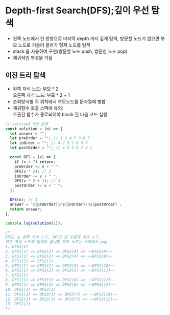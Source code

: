 # Depth-first Search(DFS);깊이 우선 탐색

- 왼쪽 노드에서 한 방향으로 마지막 depth 까지 깊게 탐색,
  방문할 노드가 없으면 부모 노드로 거슬러 올라가 형제 노드를 탐색
- stack 을 사용하여 구현(방문할 노드 push, 방문한 노드 pop)
- 재귀적인 특성을 가짐

## 이진 트리 탐색

- 왼쪽 자식 노드: 부모 \* 2  
  오른쪽 자식 노드: 부모 \* 2 + 1
- 순회방식별 각 위치에서 부모노드를 문자열에 병합
- 재귀함수 호출 스택에 유의:  
  호출된 함수가 종료되어야 block 된 다음 코드 실행

```js
// section8 3번 문제
const solution = (n) => {
  let answer = "";
  let preOrder = ""; // 1 2 4 5 3 6 7
  let inOrder = ""; // 4 2 5 1 6 3 7
  let postOrder = ""; // 4 5 2 6 7 3 1

  const DFS = (v) => {
    if (v > 7) return;
    preOrder += v + " ";
    DFS(v * 2); // 2
    inOrder += v + " ";
    DFS(v * 2 + 1); // 3
    postOrder += v + " ";
  };

  DFS(n); // 1
  answer = `${preOrder}\n${inOrder}\n${postOrder}`;
  return answer;
};

console.log(solution(1));

/*
DFS2 는 왼쪽 자식 노드, DFS3 은 오른쪽 자식 노드
모든 자식 노드의 탐색이 끝나면 부모 노드는 스택에서 pop
1. DFS1(1)
2. DFS1(1) => DFS2(2) => DFS2(4) => ~~DFS2(8)~~
3. DFS1(1) => DFS2(2) => DFS2(4) => ~~DFS3(9)~~
4. DFS1(1) => DFS2(2)
5. DFS1(1) => DFS2(2) => DFS3(5) => ~~DFS2(10)~~
6. DFS1(1) => DFS2(2) => DFS3(5) => ~~DFS3(11)~~
7. DFS1(1)
8. DFS1(1) => DFS3(3) => DFS2(6) => ~~DFS2(12)~~
9. DFS1(1) => DFS3(3) => DFS2(6) => ~~DFS3(13)~~
10. DFS1(1) => DFS3(3)
11. DFS1(1) => DFS3(3) => DFS3(7) => ~~DFS2(14)~~
12. DFS1(1) => DFS3(3) => DFS3(7) => ~~DFS2(15)~~
13. DFS1(1)
*/
```
